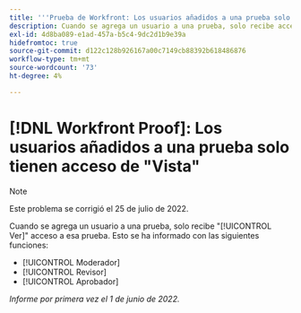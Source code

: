 ```yaml
---
title: '''Prueba de Workfront: Los usuarios añadidos a una prueba solo tienen acceso de vista"'
description: Cuando se agrega un usuario a una prueba, solo recibe acceso de vista a esa prueba.
exl-id: 4d8ba089-e1ad-457a-b5c4-9dc2d1b9e39a
hidefromtoc: true
source-git-commit: d122c128b926167a00c7149cb88392b618486876
workflow-type: tm+mt
source-wordcount: '73'
ht-degree: 4%

---
```


# [!DNL Workfront Proof]: Los usuarios añadidos a una prueba solo tienen acceso de &quot;Vista&quot;

>[!NOTE]
>
>Este problema se corrigió el 25 de julio de 2022.

Cuando se agrega un usuario a una prueba, solo recibe &quot;[!UICONTROL Ver]&quot; acceso a esa prueba. Esto se ha informado con las siguientes funciones:

* [!UICONTROL Moderador]
* [!UICONTROL Revisor]
* [!UICONTROL Aprobador]

_Informe por primera vez el 1 de junio de 2022._
